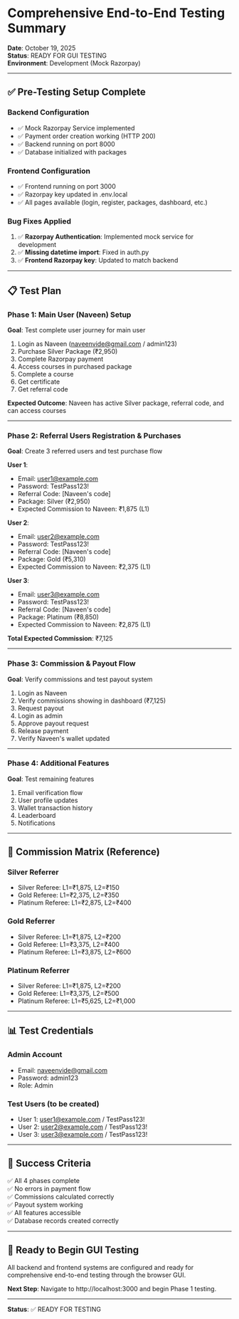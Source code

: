 # Comprehensive End-to-End Testing Summary

**Date**: October 19, 2025  
**Status**: READY FOR GUI TESTING  
**Environment**: Development (Mock Razorpay)

---

## ✅ Pre-Testing Setup Complete

### Backend Configuration
- ✅ Mock Razorpay Service implemented
- ✅ Payment order creation working (HTTP 200)
- ✅ Backend running on port 8000
- ✅ Database initialized with packages

### Frontend Configuration
- ✅ Frontend running on port 3000
- ✅ Razorpay key updated in .env.local
- ✅ All pages available (login, register, packages, dashboard, etc.)

### Bug Fixes Applied
1. ✅ **Razorpay Authentication**: Implemented mock service for development
2. ✅ **Missing datetime import**: Fixed in auth.py
3. ✅ **Frontend Razorpay key**: Updated to match backend

---

## 📋 Test Plan

### Phase 1: Main User (Naveen) Setup
**Goal**: Test complete user journey for main user

1. Login as Naveen (naveenvide@gmail.com / admin123)
2. Purchase Silver Package (₹2,950)
3. Complete Razorpay payment
4. Access courses in purchased package
5. Complete a course
6. Get certificate
7. Get referral code

**Expected Outcome**: Naveen has active Silver package, referral code, and can access courses

---

### Phase 2: Referral Users Registration & Purchases
**Goal**: Create 3 referred users and test purchase flow

**User 1**:
- Email: user1@example.com
- Password: TestPass123!
- Referral Code: [Naveen's code]
- Package: Silver (₹2,950)
- Expected Commission to Naveen: ₹1,875 (L1)

**User 2**:
- Email: user2@example.com
- Password: TestPass123!
- Referral Code: [Naveen's code]
- Package: Gold (₹5,310)
- Expected Commission to Naveen: ₹2,375 (L1)

**User 3**:
- Email: user3@example.com
- Password: TestPass123!
- Referral Code: [Naveen's code]
- Package: Platinum (₹8,850)
- Expected Commission to Naveen: ₹2,875 (L1)

**Total Expected Commission**: ₹7,125

---

### Phase 3: Commission & Payout Flow
**Goal**: Verify commissions and test payout system

1. Login as Naveen
2. Verify commissions showing in dashboard (₹7,125)
3. Request payout
4. Login as admin
5. Approve payout request
6. Release payment
7. Verify Naveen's wallet updated

---

### Phase 4: Additional Features
**Goal**: Test remaining features

1. Email verification flow
2. User profile updates
3. Wallet transaction history
4. Leaderboard
5. Notifications

---

## 🔧 Commission Matrix (Reference)

### Silver Referrer
- Silver Referee: L1=₹1,875, L2=₹150
- Gold Referee: L1=₹2,375, L2=₹350
- Platinum Referee: L1=₹2,875, L2=₹400

### Gold Referrer
- Silver Referee: L1=₹1,875, L2=₹200
- Gold Referee: L1=₹3,375, L2=₹400
- Platinum Referee: L1=₹3,875, L2=₹600

### Platinum Referrer
- Silver Referee: L1=₹1,875, L2=₹200
- Gold Referee: L1=₹3,375, L2=₹500
- Platinum Referee: L1=₹5,625, L2=₹1,000

---

## 📊 Test Credentials

### Admin Account
- Email: naveenvide@gmail.com
- Password: admin123
- Role: Admin

### Test Users (to be created)
- User 1: user1@example.com / TestPass123!
- User 2: user2@example.com / TestPass123!
- User 3: user3@example.com / TestPass123!

---

## 🎯 Success Criteria

✅ All 4 phases complete  
✅ No errors in payment flow  
✅ Commissions calculated correctly  
✅ Payout system working  
✅ All features accessible  
✅ Database records created correctly  

---

## 🚀 Ready to Begin GUI Testing

All backend and frontend systems are configured and ready for comprehensive end-to-end testing through the browser GUI.

**Next Step**: Navigate to http://localhost:3000 and begin Phase 1 testing.

---

**Status**: ✅ READY FOR TESTING

